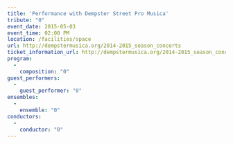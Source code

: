 ```yaml
---
title: 'Performance with Dempster Street Pro Musica'
tribute: "0"
event_date: 2015-05-03
event_time: 02:00 PM
location: /facilities/space
url: http://dempstermusica.org/2014-2015_season_concerts
ticket_information_url: http://dempstermusica.org/2014-2015_season_concerts
program: 
  -
    composition: "0"
guest_performers: 
  -
    guest_performer: "0"
ensembles: 
  -
    ensemble: "0"
conductors: 
  -
    conductor: "0"
---
```


